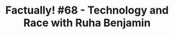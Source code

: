 ---
title: "Factually! #68 - Technology and Race with Ruha Benjamin"
authors: ["Adam Conover (host)", "Ruha Benjamin (guest)"]
type: "podcast"
categories: ["technology", "race"]
link: "https://www.earwolf.com/show/factually-with-adam-conover/?_branch_match_id=652485973795783214"
---